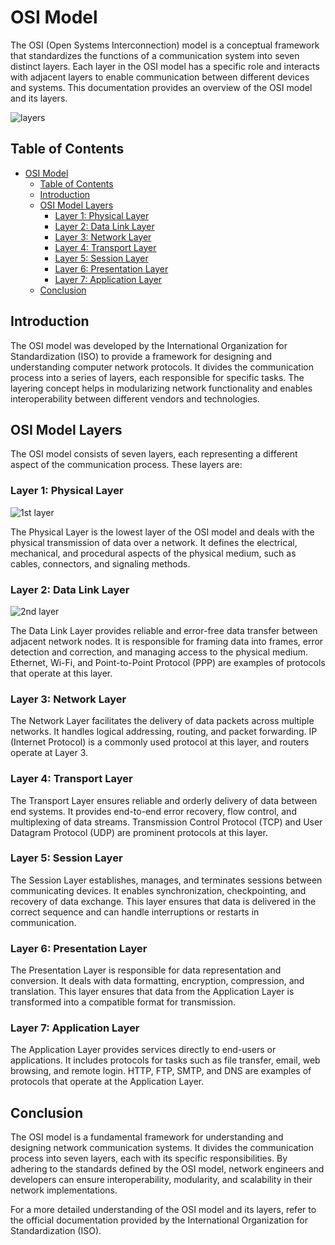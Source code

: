 # OSI Model

The OSI (Open Systems Interconnection) model is a conceptual framework that standardizes the functions of a communication system into seven distinct layers. Each layer in the OSI model has a specific role and interacts with adjacent layers to enable communication between different devices and systems. This documentation provides an overview of the OSI model and its layers.

![layers](https://media.geeksforgeeks.org/wp-content/uploads/20210220204638/cn1.png)


## Table of Contents
- [OSI Model](#osi-model)
  - [Table of Contents](#table-of-contents)
  - [Introduction](#introduction)
  - [OSI Model Layers](#osi-model-layers)
    - [Layer 1: Physical Layer](#layer-1-physical-layer)
    - [Layer 2: Data Link Layer](#layer-2-data-link-layer)
    - [Layer 3: Network Layer](#layer-3-network-layer)
    - [Layer 4: Transport Layer](#layer-4-transport-layer)
    - [Layer 5: Session Layer](#layer-5-session-layer)
    - [Layer 6: Presentation Layer](#layer-6-presentation-layer)
    - [Layer 7: Application Layer](#layer-7-application-layer)
  - [Conclusion](#conclusion)

## Introduction

The OSI model was developed by the International Organization for Standardization (ISO) to provide a framework for designing and understanding computer network protocols. It divides the communication process into a series of layers, each responsible for specific tasks. The layering concept helps in modularizing network functionality and enables interoperability between different vendors and technologies.

## OSI Model Layers

The OSI model consists of seven layers, each representing a different aspect of the communication process. These layers are:

### Layer 1: Physical Layer


![1st layer](https://media.geeksforgeeks.org/wp-content/uploads/20230405124830/data-bits.jpg)

The Physical Layer is the lowest layer of the OSI model and deals with the physical transmission of data over a network. It defines the electrical, mechanical, and procedural aspects of the physical medium, such as cables, connectors, and signaling methods.

### Layer 2: Data Link Layer
![2nd layer](https://media.geeksforgeeks.org/wp-content/uploads/20230405130015/DatalinkLayer-660x335.jpg)

The Data Link Layer provides reliable and error-free data transfer between adjacent network nodes. It is responsible for framing data into frames, error detection and correction, and managing access to the physical medium. Ethernet, Wi-Fi, and Point-to-Point Protocol (PPP) are examples of protocols that operate at this layer.

### Layer 3: Network Layer

The Network Layer facilitates the delivery of data packets across multiple networks. It handles logical addressing, routing, and packet forwarding. IP (Internet Protocol) is a commonly used protocol at this layer, and routers operate at Layer 3.

### Layer 4: Transport Layer

The Transport Layer ensures reliable and orderly delivery of data between end systems. It provides end-to-end error recovery, flow control, and multiplexing of data streams. Transmission Control Protocol (TCP) and User Datagram Protocol (UDP) are prominent protocols at this layer.

### Layer 5: Session Layer

The Session Layer establishes, manages, and terminates sessions between communicating devices. It enables synchronization, checkpointing, and recovery of data exchange. This layer ensures that data is delivered in the correct sequence and can handle interruptions or restarts in communication.

### Layer 6: Presentation Layer

The Presentation Layer is responsible for data representation and conversion. It deals with data formatting, encryption, compression, and translation. This layer ensures that data from the Application Layer is transformed into a compatible format for transmission.

### Layer 7: Application Layer

The Application Layer provides services directly to end-users or applications. It includes protocols for tasks such as file transfer, email, web browsing, and remote login. HTTP, FTP, SMTP, and DNS are examples of protocols that operate at the Application Layer.

## Conclusion

The OSI model is a fundamental framework for understanding and designing network communication systems. It divides the communication process into seven layers, each with its specific responsibilities. By adhering to the standards defined by the OSI model, network engineers and developers can ensure interoperability, modularity, and scalability in their network implementations.

For a more detailed understanding of the OSI model and its layers, refer to the official documentation provided by the International Organization for Standardization (ISO).

